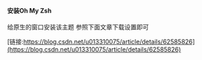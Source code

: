 #### 安装Oh My Zsh
给原生的窗口安装该主题
参照下面文章下载设置即可


[链接:https://blog.csdn.net/u013310075/article/details/62585826](https://blog.csdn.net/u013310075/article/details/62585826)